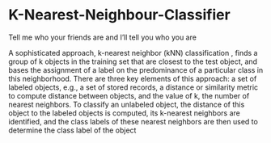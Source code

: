 # K-Nearest-Neighbour-Classifier
Tell me who your friends are and I’ll tell you who you are

A sophisticated approach, k-nearest neighbor (kNN) classification , finds a group
of k objects in the training set that are closest to the test object, and bases the assignment of
a label on the predominance of a particular class in this neighborhood. There are three key
elements of this approach: a set of labeled objects, e.g., a set of stored records, a distance
or similarity metric to compute distance between objects, and the value of k, the number of
nearest neighbors. To classify an unlabeled object, the distance of this object to the labeled
objects is computed, its k-nearest neighbors are identified, and the class labels of these nearest
neighbors are then used to determine the class label of the object
